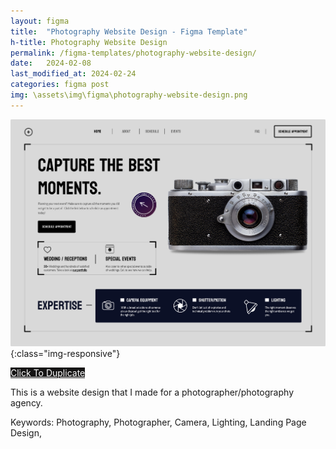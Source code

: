```yaml
---
layout: figma
title:  "Photography Website Design - Figma Template"
h-title: Photography Website Design
permalink: /figma-templates/photography-website-design/
date:   2024-02-08
last_modified_at: 2024-02-24
categories: figma post
img: \assets\img\figma\photography-website-design.png
---
```


![Photographer Website Landing Page Design, Camera](/assets\img\figma\photography-website-design.png){:class="img-responsive"}

<a style="color:#fff;background:#161515;"
class="button" href="https://www.figma.com/community/file/1334398057374604365/photographer-website-design" target="_blank">Click To Duplicate</a>

This is a website design that I made for a photographer/photography agency.

Keywords: Photography, Photographer, Camera, Lighting, Landing Page Design,
